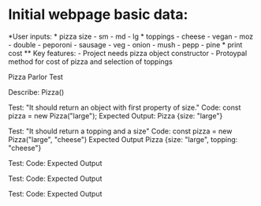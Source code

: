 # Initial webpage basic data:
  *User inputs:
    * pizza size
      - sm
      - md
      - lg
    * toppings
      - cheese
        - vegan
        - moz
        - double
      - peporoni
      - sausage
      - veg
        - onion
        - mush
        - pepp
        - pine
    * print cost
    ** Key features:
        - Project needs pizza object constructor
        - Protoypal method for cost of pizza and selection of toppings


Pizza Parlor Test

Describe: Pizza()

Test: "It should return an object with first property of size."
Code: const pizza = new Pizza("large");
Expected Output: Pizza {size: "large"}

Test: "It should return a topping and a size"
Code: const pizza = new Pizza("large", "cheese")
Expected Output Pizza {size: "large", topping: "cheese"}

Test:
Code:
Expected Output

Test:
Code:
Expected Output

Test:
Code:
Expected Output